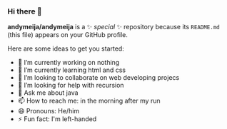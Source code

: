 ### Hi there 👋
**andymeija/andymeija** is a ✨ _special_ ✨ repository because its `README.md` (this file) appears on your GitHub profile.

Here are some ideas to get you started:

- 🔭 I’m currently working on nothing
- 🌱 I’m currently learning html and css
- 👯 I’m looking to collaborate on web developing projecs
- 🤔 I’m looking for help with recursion
- 💬 Ask me about java 
- 📫 How to reach me: in the morning after my run
- 😄 Pronouns: He/him
- ⚡ Fun fact: I'm left-handed
